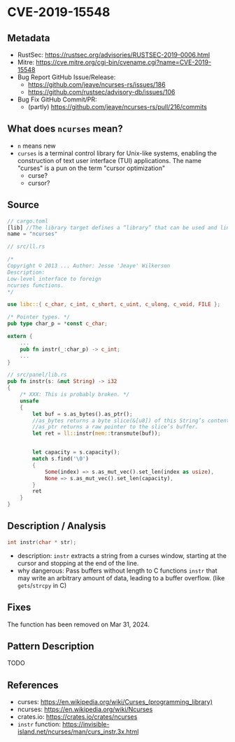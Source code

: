 # CVE-2019-15548

## Metadata

- RustSec: https://rustsec.org/advisories/RUSTSEC-2019-0006.html
- Mitre: https://cve.mitre.org/cgi-bin/cvename.cgi?name=CVE-2019-15548
- Bug Report GitHub Issue/Release: 
  - https://github.com/jeaye/ncurses-rs/issues/186
  - https://github.com/rustsec/advisory-db/issues/106
- Bug Fix GitHub Commit/PR: 
  - (partly) https://github.com/jeaye/ncurses-rs/pull/216/commits

## What does `ncurses` mean?

- `n` means new
- `curses` is a terminal control library for Unix-like systems, enabling the construction of text user interface (TUI) applications. The name "curses" is a pun on the term "cursor optimization"
  - curse?
  - cursor?

## Source

```rust
// cargo.toml
[lib] //The library target defines a “library” that can be used and linked by other libraries and executables.
name = "ncurses"
```

```rust
// src/ll.rs

/*
Copyright © 2013 ... Author: Jesse 'Jeaye' Wilkerson
Description:
Low-level interface to foreign
ncurses functions.
*/

use libc::{ c_char, c_int, c_short, c_uint, c_ulong, c_void, FILE };

/* Pointer types. */
pub type char_p = *const c_char;

extern {
    ...
    pub fn instr(_:char_p) -> c_int;
    ...
}
```

```rust
// src/panel/lib.rs
pub fn instr(s: &mut String) -> i32
{
    /* XXX: This is probably broken. */
    unsafe
    {
        let buf = s.as_bytes().as_ptr(); 
        //as_bytes returns a byte slice(&[u8]) of this String’s contents.
        //as_ptr returns a raw pointer to the slice’s buffer.
        let ret = ll::instr(mem::transmute(buf));


        let capacity = s.capacity();
        match s.find('\0')
        {
            Some(index) => s.as_mut_vec().set_len(index as usize),
            None => s.as_mut_vec().set_len(capacity),
        }
        ret
    }
}
```

## Description / Analysis

```c
int instr(char * str);
```

- description: `instr` extracts a string from a curses window, starting at the cursor and  stopping at the end of the line.
- why dangerous: Pass buffers without length to C functions `instr` that may write an arbitrary amount of data, leading to a buffer overflow. (like `gets`/`strcpy` in C)

## Fixes

The function has been removed on Mar 31, 2024.

## Pattern Description

TODO

## References

- curses: https://en.wikipedia.org/wiki/Curses_(programming_library)
- ncurses: https://en.wikipedia.org/wiki/Ncurses
- crates.io: https://crates.io/crates/ncurses
- `instr` function: https://invisible-island.net/ncurses/man/curs_instr.3x.html
